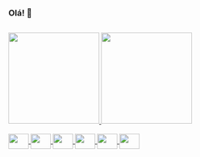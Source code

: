### Olá! 👋
##

<div>
   <a href="https://github.com/iasmin-raquel">
   <img height="180em" src="https://github-readme-stats.vercel.app/api?username=iasmin-raquel&count_private=true&theme=dark"/>
   <img height="180em" src="https://github-readme-stats.vercel.app/api/top-langs/?username=iasmin-raquel&theme=dark"/>
</div>

 <div style="display: inline_block"><br>    
     <img align="center" height="30" width="40" src="https://cdn.jsdelivr.net/gh/devicons/devicon/icons/html5/html5-original.svg" />
     <img align="center" height="30" width="40" src="https://cdn.jsdelivr.net/gh/devicons/devicon/icons/css3/css3-original.svg" />
     <img align="center" height="30" width="40" src="https://cdn.jsdelivr.net/gh/devicons/devicon/icons/javascript/javascript-original.svg" />
     <img align="center" height="30" width="40" src="https://cdn.jsdelivr.net/gh/devicons/devicon/icons/react/react-original.svg" />
     <img align="center" height="30" width="40" src="https://cdn.jsdelivr.net/gh/devicons/devicon/icons/python/python-original.svg" />
     <img align="center" height="30" width="40" src="https://cdn.jsdelivr.net/gh/devicons/devicon/icons/java/java-original.svg" />
</div>
